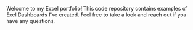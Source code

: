 Welcome to my Excel portfolio! This code repository contains examples of Exel Dashboards I've created. Feel free to take a look and reach out if you have any questions.
